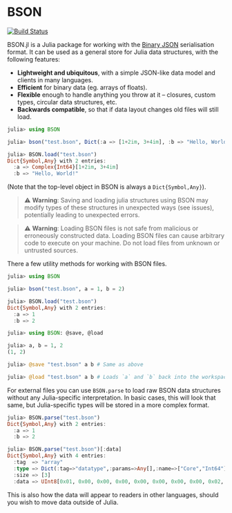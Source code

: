 # BSON

[![Build Status](https://travis-ci.org/JuliaIO/BSON.jl.svg?branch=master)](https://travis-ci.org/JuliaIO/BSON.jl)

BSON.jl is a Julia package for working with the [Binary JSON](http://bsonspec.org/) serialisation format. It can be used as a general store for Julia data structures, with the following features:

* **Lightweight and ubiquitous**, with a simple JSON-like data model and clients in many languages.
* **Efficient** for binary data (eg. arrays of floats).
* **Flexible** enough to handle anything you throw at it – closures, custom types, circular data structures, etc.
* **Backwards compatible**, so that if data layout changes old files will still load.

```julia
julia> using BSON

julia> bson("test.bson", Dict(:a => [1+2im, 3+4im], :b => "Hello, World!"))

julia> BSON.load("test.bson")
Dict{Symbol,Any} with 2 entries:
  :a => Complex{Int64}[1+2im, 3+4im]
  :b => "Hello, World!"
```

(Note that the top-level object in BSON is always a `Dict{Symbol,Any}`).

> ⚠️ **Warning**: Saving and loading julia structures using BSON may modify types of these structures in unexpected ways (see issues), potentially leading to unexpected errors.

> ⚠️ **Warning**: Loading BSON files is not safe from malicious or erroneously constructed data. Loading BSON files can cause arbitrary code to execute on your machine. Do not load files from unknown or untrusted sources.

There a few utility methods for working with BSON files.

```julia
julia> using BSON

julia> bson("test.bson", a = 1, b = 2)

julia> BSON.load("test.bson")
Dict{Symbol,Any} with 2 entries:
  :a => 1
  :b => 2

julia> using BSON: @save, @load

julia> a, b = 1, 2
(1, 2)

julia> @save "test.bson" a b # Same as above

julia> @load "test.bson" a b # Loads `a` and `b` back into the workspace
```

For external files you can use `BSON.parse` to load raw BSON data structures
without any Julia-specific interpretation. In basic cases, this will look that
same, but Julia-specific types will be stored in a more complex format.

```julia
julia> BSON.parse("test.bson")
Dict{Symbol,Any} with 2 entries:
  :a => 1
  :b => 2

julia> BSON.parse("test.bson")[:data]
Dict{Symbol,Any} with 4 entries:
  :tag  => "array"
  :type => Dict(:tag=>"datatype",:params=>Any[],:name=>["Core","Int64"])
  :size => [3]
  :data => UInt8[0x01, 0x00, 0x00, 0x00, 0x00, 0x00, 0x00, 0x00, 0x02, 0x00  …  ]
```

This is also how the data will appear to readers in other languages, should you
wish to move data outside of Julia.
